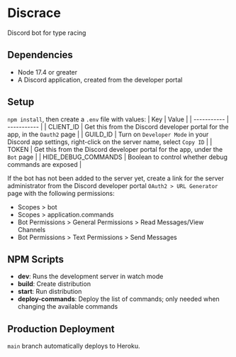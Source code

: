 # Discrace

Discord bot for type racing

## Dependencies

- Node 17.4 or greater
- A Discord application, created from the developer portal

## Setup

`npm install`, then create a `.env` file with values:
| Key | Value |
| ----------- | ----------- |
| CLIENT_ID | Get this from the Discord developer portal for the app, in the `Oauth2` page |
| GUILD_ID | Turn on `Developer Mode` in your Discord app settings, right-click on the server name, select `Copy ID` |
| TOKEN | Get this from the Discord developer portal for the app, under the `Bot` page |
| HIDE_DEBUG_COMMANDS | Boolean to control whether debug commands are exposed |

If the bot has not been added to the server yet, create a link for the server administrator from the Discord developer portal `OAuth2 > URL Generator` page with the following permissions:

- Scopes > bot
- Scopes > application.commands
- Bot Permissions > General Permissions > Read Messages/View Channels
- Bot Permissions > Text Permissions > Send Messages

## NPM Scripts

- **dev**: Runs the development server in watch mode
- **build**: Create distribution
- **start**: Run distribution
- **deploy-commands**: Deploy the list of commands; only needed when changing the available commands

## Production Deployment

`main` branch automatically deploys to Heroku.
